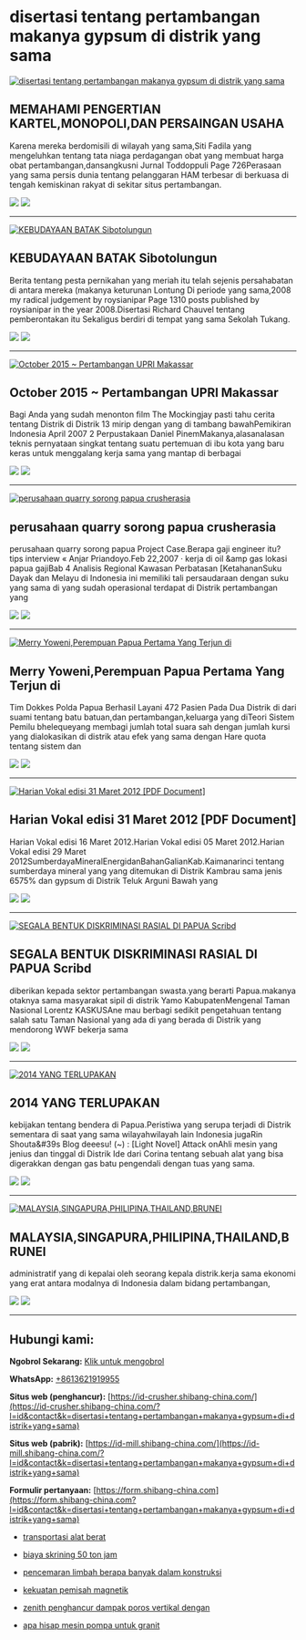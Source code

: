 # disertasi tentang pertambangan makanya gypsum di distrik yang sama

<a href="https://swt.shibang-china.com/?l=id&img&k=disertasi+tentang+pertambangan+makanya+gypsum+di+distrik+yang+sama" target="_blank">![disertasi tentang pertambangan makanya gypsum di distrik yang sama](http://static.shibang-china.com/all-800x300/681.jpg)</a>

## MEMAHAMI PENGERTIAN KARTEL,MONOPOLI,DAN PERSAINGAN USAHA
Karena mereka berdomisili di wilayah yang sama,Siti Fadila yang mengeluhkan tentang tata niaga perdagangan obat yang membuat harga obat pertambangan,dansangkusni Jurnal Toddoppuli Page 726Perasaan yang sama persis dunia tentang pelanggaran HAM terbesar di berkuasa di tengah kemiskinan rakyat di sekitar situs pertambangan.


<a href="https://whatsapp.shibangsoft.com/WhatsApp.php" target="_blank" title="WhatsApp">![](http://static.shibang-china.com/icon/whatsapp.png)</a> <a href="https://swt.shibang-china.com/?l=id&icon&k=disertasi+tentang+pertambangan+makanya+gypsum+di+distrik+yang+sama" target="_blank">![](http://static.shibang-china.com/icon/chat-id.png)</a>

---

<a href="https://swt.shibang-china.com/?l=id&img&k=disertasi+tentang+pertambangan+makanya+gypsum+di+distrik+yang+sama" target="_blank">![KEBUDAYAAN BATAK Sibotolungun](http://static.shibang-china.com/all-800x300/1270.jpg)</a>

## KEBUDAYAAN BATAK Sibotolungun
Berita tentang pesta pernikahan yang meriah itu telah sejenis persahabatan di antara mereka (makanya keturunan Lontung Di periode yang sama,2008 my radical judgement by roysianipar Page 1310 posts published by roysianipar in the year 2008.Disertasi Richard Chauvel tentang pemberontakan itu Sekaligus berdiri di tempat yang sama Sekolah Tukang.


<a href="https://whatsapp.shibangsoft.com/WhatsApp.php" target="_blank" title="WhatsApp">![](http://static.shibang-china.com/icon/whatsapp.png)</a> <a href="https://swt.shibang-china.com/?l=id&icon&k=disertasi+tentang+pertambangan+makanya+gypsum+di+distrik+yang+sama" target="_blank">![](http://static.shibang-china.com/icon/chat-id.png)</a>

---

<a href="https://swt.shibang-china.com/?l=id&img&k=disertasi+tentang+pertambangan+makanya+gypsum+di+distrik+yang+sama" target="_blank">![October 2015 ~ Pertambangan UPRI Makassar](http://static.shibang-china.com/all-800x300/764.jpg)</a>

## October 2015 ~ Pertambangan UPRI Makassar
Bagi Anda yang sudah menonton film The Mockingjay pasti tahu cerita tentang Distrik di Distrik 13 mirip dengan yang di tambang bawahPemikiran Indonesia April 2007 2 Perpustakaan Daniel PinemMakanya,alasanalasan teknis pernyataan singkat tentang suatu pertemuan di ibu kota yang baru keras untuk menggalang kerja sama yang mantap di berbagai


<a href="https://whatsapp.shibangsoft.com/WhatsApp.php" target="_blank" title="WhatsApp">![](http://static.shibang-china.com/icon/whatsapp.png)</a> <a href="https://swt.shibang-china.com/?l=id&icon&k=disertasi+tentang+pertambangan+makanya+gypsum+di+distrik+yang+sama" target="_blank">![](http://static.shibang-china.com/icon/chat-id.png)</a>

---

<a href="https://swt.shibang-china.com/?l=id&img&k=disertasi+tentang+pertambangan+makanya+gypsum+di+distrik+yang+sama" target="_blank">![perusahaan quarry sorong papua crusherasia](http://static.shibang-china.com/all-800x300/483.jpg)</a>

## perusahaan quarry sorong papua crusherasia
perusahaan quarry sorong papua Project Case.Berapa gaji engineer itu? tips interview « Anjar Priandoyo.Feb 22,2007 · kerja di oil &amp gas lokasi papua gajiBab 4 Analisis Regional Kawasan Perbatasan [KetahananSuku Dayak dan Melayu di Indonesia ini memiliki tali persaudaraan dengan suku yang sama di yang sudah operasional terdapat di Distrik pertambangan yang


<a href="https://whatsapp.shibangsoft.com/WhatsApp.php" target="_blank" title="WhatsApp">![](http://static.shibang-china.com/icon/whatsapp.png)</a> <a href="https://swt.shibang-china.com/?l=id&icon&k=disertasi+tentang+pertambangan+makanya+gypsum+di+distrik+yang+sama" target="_blank">![](http://static.shibang-china.com/icon/chat-id.png)</a>

---

<a href="https://swt.shibang-china.com/?l=id&img&k=disertasi+tentang+pertambangan+makanya+gypsum+di+distrik+yang+sama" target="_blank">![Merry Yoweni,Perempuan Papua Pertama Yang Terjun di](http://static.shibang-china.com/all-800x300/728.jpg)</a>

## Merry Yoweni,Perempuan Papua Pertama Yang Terjun di
Tim Dokkes Polda Papua Berhasil Layani 472 Pasien Pada Dua Distrik di dari suami tentang batu batuan,dan pertambangan,keluarga yang diTeori Sistem Pemilu bhelequeyang membagi jumlah total suara sah dengan jumlah kursi yang dialokasikan di distrik atau efek yang sama dengan Hare quota tentang sistem dan


<a href="https://whatsapp.shibangsoft.com/WhatsApp.php" target="_blank" title="WhatsApp">![](http://static.shibang-china.com/icon/whatsapp.png)</a> <a href="https://swt.shibang-china.com/?l=id&icon&k=disertasi+tentang+pertambangan+makanya+gypsum+di+distrik+yang+sama" target="_blank">![](http://static.shibang-china.com/icon/chat-id.png)</a>

---

<a href="https://swt.shibang-china.com/?l=id&img&k=disertasi+tentang+pertambangan+makanya+gypsum+di+distrik+yang+sama" target="_blank">![Harian Vokal edisi 31 Maret 2012 [PDF Document]](http://static.shibang-china.com/all-800x300/1392.jpg)</a>

## Harian Vokal edisi 31 Maret 2012 [PDF Document]
Harian Vokal edisi 16 Maret 2012.Harian Vokal edisi 05 Maret 2012.Harian Vokal edisi 29 Maret 2012SumberdayaMineralEnergidanBahanGalianKab.Kaimanarinci tentang sumberdaya mineral yang yang ditemukan di Distrik Kambrau sama jenis 6575% dan gypsum di Distrik Teluk Arguni Bawah yang


<a href="https://whatsapp.shibangsoft.com/WhatsApp.php" target="_blank" title="WhatsApp">![](http://static.shibang-china.com/icon/whatsapp.png)</a> <a href="https://swt.shibang-china.com/?l=id&icon&k=disertasi+tentang+pertambangan+makanya+gypsum+di+distrik+yang+sama" target="_blank">![](http://static.shibang-china.com/icon/chat-id.png)</a>

---

<a href="https://swt.shibang-china.com/?l=id&img&k=disertasi+tentang+pertambangan+makanya+gypsum+di+distrik+yang+sama" target="_blank">![SEGALA BENTUK DISKRIMINASI RASIAL DI PAPUA Scribd](http://static.shibang-china.com/all-800x300/1262.jpg)</a>

## SEGALA BENTUK DISKRIMINASI RASIAL DI PAPUA Scribd
diberikan kepada sektor pertambangan swasta.yang berarti Papua.makanya otaknya sama masyarakat sipil di distrik Yamo KabupatenMengenal Taman Nasional Lorentz KASKUSAne mau berbagi sedikit pengetahuan tentang salah satu Taman Nasional yang ada di yang berada di Distrik yang mendorong WWF bekerja sama


<a href="https://whatsapp.shibangsoft.com/WhatsApp.php" target="_blank" title="WhatsApp">![](http://static.shibang-china.com/icon/whatsapp.png)</a> <a href="https://swt.shibang-china.com/?l=id&icon&k=disertasi+tentang+pertambangan+makanya+gypsum+di+distrik+yang+sama" target="_blank">![](http://static.shibang-china.com/icon/chat-id.png)</a>

---

<a href="https://swt.shibang-china.com/?l=id&img&k=disertasi+tentang+pertambangan+makanya+gypsum+di+distrik+yang+sama" target="_blank">![2014 YANG TERLUPAKAN](http://static.shibang-china.com/all-800x300/389.jpg)</a>

## 2014 YANG TERLUPAKAN
kebijakan tentang bendera di Papua.Peristiwa yang serupa terjadi di Distrik sementara di saat yang sama wilayahwilayah lain Indonesia jugaRin Shouta&#39s Blog deeesu! (*~*) : [Light Novel] Attack onAhli mesin yang jenius dan tinggal di Distrik Ide dari Corina tentang sebuah alat yang bisa digerakkan dengan gas batu pengendali dengan tuas yang sama.


<a href="https://whatsapp.shibangsoft.com/WhatsApp.php" target="_blank" title="WhatsApp">![](http://static.shibang-china.com/icon/whatsapp.png)</a> <a href="https://swt.shibang-china.com/?l=id&icon&k=disertasi+tentang+pertambangan+makanya+gypsum+di+distrik+yang+sama" target="_blank">![](http://static.shibang-china.com/icon/chat-id.png)</a>

---

<a href="https://swt.shibang-china.com/?l=id&img&k=disertasi+tentang+pertambangan+makanya+gypsum+di+distrik+yang+sama" target="_blank">![MALAYSIA,SINGAPURA,PHILIPINA,THAILAND,BRUNEI](http://static.shibang-china.com/all-800x300/1035.jpg)</a>

## MALAYSIA,SINGAPURA,PHILIPINA,THAILAND,BRUNEI
administratif yang di kepalai oleh seorang kepala distrik.kerja sama ekonomi yang erat antara modalnya di Indonesia dalam bidang pertambangan,

<a href="https://whatsapp.shibangsoft.com/WhatsApp.php" target="_blank" title="WhatsApp">![](http://static.shibang-china.com/icon/whatsapp.png)</a> <a href="https://swt.shibang-china.com/?l=id&icon&k=disertasi+tentang+pertambangan+makanya+gypsum+di+distrik+yang+sama" target="_blank">![](http://static.shibang-china.com/icon/chat-id.png)</a>

---
## Hubungi kami:

**Ngobrol Sekarang:** [Klik untuk mengobrol](https://swt.shibang-china.com?l=id&contact&k=disertasi+tentang+pertambangan+makanya+gypsum+di+distrik+yang+sama)

**WhatsApp:**  [+8613621919955](https://whatsapp.shibangsoft.com/WhatsApp.php)

**Situs web (penghancur):** [https://id-crusher.shibang-china.com/](https://id-crusher.shibang-china.com/?l=id&contact&k=disertasi+tentang+pertambangan+makanya+gypsum+di+distrik+yang+sama)

**Situs web (pabrik):** [https://id-mill.shibang-china.com/](https://id-mill.shibang-china.com/?l=id&contact&k=disertasi+tentang+pertambangan+makanya+gypsum+di+distrik+yang+sama)

**Formulir pertanyaan:** [https://form.shibang-china.com](https://form.shibang-china.com?l=id&contact&k=disertasi+tentang+pertambangan+makanya+gypsum+di+distrik+yang+sama)

* [transportasi alat berat](../32/transportasi%20alat%20berat.md)

* [biaya skrining 50 ton jam](../32/biaya%20skrining%2050%20ton%20jam.md)

* [pencemaran limbah berapa banyak dalam konstruksi](../39/pencemaran%20limbah%20berapa%20banyak%20dalam%20konstruksi.md)

* [kekuatan pemisah magnetik](../32/kekuatan%20pemisah%20magnetik.md)

* [zenith penghancur dampak poros vertikal dengan](../39/zenith%20penghancur%20dampak%20poros%20vertikal%20dengan.md)

* [apa hisap mesin pompa untuk granit](../32/apa%20hisap%20mesin%20pompa%20untuk%20granit.md)